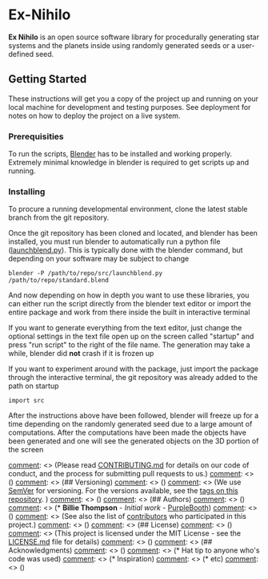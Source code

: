 # Ex-Nihilo

**Ex Nihilo** is an open source software library for procedurally generating star systems and the planets inside using randomly generated seeds or a user-defined seed. 

## Getting Started

These instructions will get you a copy of the project up and running on your local machine for development and testing purposes. See deployment for notes on how to deploy the project on a live system.

### Prerequisities

To run the scripts, [Blender](www.blender.org) has to be installed and working properly. Extremely minimal knowledge in blender is required to get scripts up and running.

### Installing

To procure a running developmental environment, clone the latest stable branch from the git repository.

Once the git repository has been cloned and located, and blender has been installed, you must run blender to automatically run a python file ([launchblend.py](src/launchblend.py)). This is typically done with the blender command, but depending on your software may be subject to change

```
blender -P /path/to/repo/src/launchblend.py /path/to/repo/standard.blend
```

And now depending on how in depth you want to use these libraries, you can either run the script directly from the blender text editor or import the entire package and work from there inside the built in interactive terminal

If you want to generate everything from the text editor, just change the optional settings in the text file open up on the screen called "startup" and press "run script" to the right of the file name. The generation may take a while, blender did **not** crash if it is frozen up

If you want to experiment around with the package, just import the package through the interactive terminal, the git repository was already added to the path on startup

```
import src
```

After the instructions above have been followed, blender will freeze up for a time depending on the randomly generated seed due to a large amount of computations. After the computations have been made the objects have been generated and one will see the generated objects on the 3D portion of the screen

[comment]: <> (## Running the tests)
[comment]: <> ()
[comment]: <> (Explain how to run the automated tests for this system)
[comment]: <> ()
[comment]: <> (### Break down into end to end tests)
[comment]: <> ()
[comment]: <> (Explain what these tests test and why)
[comment]: <> ()
[comment]: <> (```)
[comment]: <> (Give an example)
[comment]: <> (```)
[comment]: <> ()
[comment]: <> (### And coding style tests)
[comment]: <> ()
[comment]: <> (Explain what these tests test and why)
[comment]: <> ()
[comment]: <> (```)
[comment]: <> (Give an example)
[comment]: <> (```)
[comment]: <> ()
[comment]: <> (## Deployment)
[comment]: <> ()
[comment]: <> (Add additional notes about how to deploy this on a live system)
[comment]: <> ()
[comment]: <> (## Built With)
[comment]: <> ()
[comment]: <> (* Dropwizard - Bla bla bla)
[comment]: <> (* Maven - Maybe)
[comment]: <> (* Atom - ergaerga)
[comment]: <> ()
[comment]: <> (## Contributing)
[comment]: <> ()
[comment]: <> (Please read [CONTRIBUTING.md](CONTRIBUTING.md) for details on our code of conduct, and the process for submitting pull requests to us.)
[comment]: <> ()
[comment]: <> (## Versioning)
[comment]: <> ()
[comment]: <> (We use [SemVer](http://semver.org/) for versioning. For the versions available, see the [tags on this repository](https://github.com/your/project/tags). )
[comment]: <> ()
[comment]: <> (## Authors)
[comment]: <> ()
[comment]: <> (* **Billie Thompson** - *Initial work* - [PurpleBooth](https://github.com/PurpleBooth))
[comment]: <> ()
[comment]: <> (See also the list of [contributors](https://github.com/your/project/contributors) who participated in this project.)
[comment]: <> ()
[comment]: <> (## License)
[comment]: <> ()
[comment]: <> (This project is licensed under the MIT License - see the [LICENSE.md](LICENSE.md) file for details)
[comment]: <> ()
[comment]: <> (## Acknowledgments)
[comment]: <> ()
[comment]: <> (* Hat tip to anyone who's code was used)
[comment]: <> (* Inspiration)
[comment]: <> (* etc)
[comment]: <> ()
